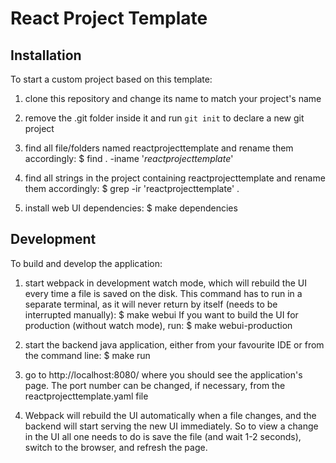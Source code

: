 React Project Template
======================

## Installation

To start a custom project based on this template:

1. clone this repository and change its name to match your project's name

2. remove the .git folder inside it and run `git init` to declare a new git project

3. find all file/folders named reactprojecttemplate and rename them accordingly:
   $ find . -iname '*reactprojecttemplate*'

4. find all strings in the project containing reactprojecttemplate and rename them accordingly:
   $ grep -ir 'reactprojecttemplate' .

5. install web UI dependencies:
   $ make dependencies


## Development

To build and develop the application:

1. start webpack in development watch mode, which will rebuild the UI every time a file is saved on the disk. This command has to run in a separate terminal, as it will never return by itself (needs to be interrupted manually):
   $ make webui
If you want to build the UI for production (without watch mode), run:
   $ make webui-production

2. start the backend java application, either from your favourite IDE or from the command line:
   $ make run

3. go to http://localhost:8080/ where you should see the application's page. The port number can be changed, if necessary, from the reactprojecttemplate.yaml file

4. Webpack will rebuild the UI automatically when a file changes, and the backend will start serving the new UI immediately. So to view a change in the UI all one needs to do is save the file (and wait 1-2 seconds), switch to the browser, and refresh the page.
